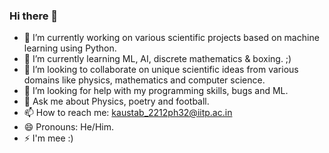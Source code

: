 ### Hi there 👋


- 🔭 I’m currently working on various scientific projects based on machine learning using Python.
- 🌱 I’m currently learning ML, AI, discrete mathematics & boxing. ;)
- 👯 I’m looking to collaborate on unique scientific ideas from various domains like physics, mathematics and computer science.
- 🤔 I’m looking for help with my programming skills, bugs and ML.
- 💬 Ask me about Physics, poetry and football.
- 📫 How to reach me: kaustab_2212ph32@iitp.ac.in
- 😄 Pronouns: He/Him.
- ⚡ I'm mee :)
